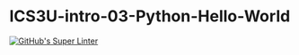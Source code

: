 # ICS3U-intro-03-Python-Hello-World
[![GitHub's Super Linter](https://github.com/haokai-li/ICS3U-intro-03-Python-Hello-World/workflows/GitHub's%20Super%20Linter/badge.svg)](https://github.com/haokai-li/ICS3U-intro-03-Python-Hello-World/actions)

